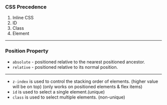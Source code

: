 ### CSS Precedence
1. Inline CSS
2. ID
3. Class
4. Element

---

### Position Property
- `absolute` - positioned relative to the nearest positioned ancestor.
- `relative` - positioned relative to its normal position.

---

- `z-index` is used to control the stacking order of elements. (higher value will be on top) (only works on positioned elements & flex items)
- `id` is used to select a single element.(unique)
- `class` is used to select multiple elements. (non-unique)
